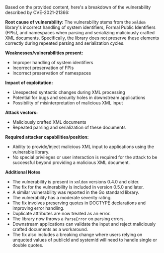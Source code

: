 Based on the provided content, here's a breakdown of the vulnerability described by CVE-2021-21366:

**Root cause of vulnerability:**
The vulnerability stems from the `xmldom` library's incorrect handling of system identifiers, Formal Public Identifiers (FPIs), and namespaces when parsing and serializing maliciously crafted XML documents. Specifically, the library does not preserve these elements correctly during repeated parsing and serialization cycles.

**Weaknesses/vulnerabilities present:**
- Improper handling of system identifiers
- Incorrect preservation of FPIs
- Incorrect preservation of namespaces

**Impact of exploitation:**
- Unexpected syntactic changes during XML processing
- Potential for bugs and security holes in downstream applications
- Possibility of misinterpretation of malicious XML input

**Attack vectors:**
- Maliciously crafted XML documents
- Repeated parsing and serialization of these documents

**Required attacker capabilities/position:**
- Ability to provide/inject malicious XML input to applications using the vulnerable library.
- No special privileges or user interaction is required for the attack to be successful beyond providing a malicious XML document.

**Additional Notes**
- The vulnerability is present in `xmldom` versions 0.4.0 and older.
- The fix for the vulnerability is included in version 0.5.0 and later.
- A similar vulnerability was reported in the Go standard library.
- The vulnerability has a moderate severity rating.
- The fix involves preserving quotes in DOCTYPE declarations and improving error handling.
- Duplicate attributes are now treated as an error.
- The library now throws a `ParseError` on parsing errors.
- Downstream applications can validate the input and reject maliciously crafted documents as a workaround.
- The fix also includes a breaking change where users relying on unquoted values of publicId and systemId will need to handle single or double quotes.